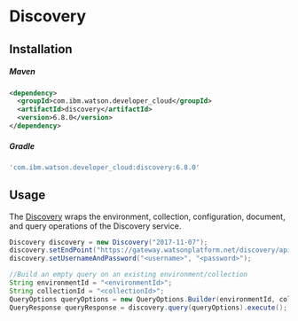 # Discovery

## Installation

##### Maven
```xml
<dependency>
  <groupId>com.ibm.watson.developer_cloud</groupId>
  <artifactId>discovery</artifactId>
  <version>6.8.0</version>
</dependency>
```

##### Gradle
```gradle
'com.ibm.watson.developer_cloud:discovery:6.8.0'
```

## Usage
The [Discovery][discovery] wraps the environment, collection, configuration, document, and query operations of the Discovery service.

```java
Discovery discovery = new Discovery("2017-11-07");
discovery.setEndPoint("https://gateway.watsonplatform.net/discovery/api/");
discovery.setUsernameAndPassword("<username>", "<password>");

//Build an empty query on an existing environment/collection
String environmentId = "<environmentId>";
String collectionId = "<collectionId>";
QueryOptions queryOptions = new QueryOptions.Builder(environmentId, collectionId).build();
QueryResponse queryResponse = discovery.query(queryOptions).execute();
```

[discovery]: https://console.bluemix.net/docs/services/discovery/getting-started.html

